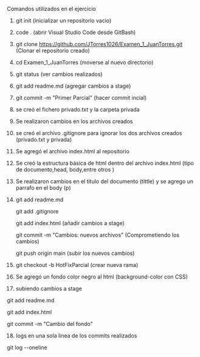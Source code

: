 Comandos utilizados en el ejercicio

1. git init (inicializar un repositorio vacio)

2. code . (abrir Visual Studio Code desde GitBash)

3. git clone https://github.com/JTorres1026/Examen_1_JuanTorres.git (Clonar el repositorio creado)

4. cd Examen_1_JuanTorres (moverse al nuevo directorio)

5. git status (ver cambios realizados)

6. git add readme.md (agregar cambios a stage)

7. git commit -m "Primer Parcial" (hacer commit incial)

8. se creó el fichero privado.txt y la carpeta privada

9. Se realizaron cambios en los archivos creados

10. se creó el archivo .gitignore para ignorar los dos archivos creados (privado.txt y privada)

11. Se agregó el archivo index.html al repositorio

12. Se creó la estructura básica de html dentro del archivo index.html (tipo de documento,head, body,entre otros )

13. Se realizaron cambios en el titulo del documento (tittle) y se agrego un parrafo en el body (p)

14. git add readme.md 

    git add .gitignore

    git add index.html  (añadir cambios a stage)

    git commit -m "Cambios: nuevos archivos"  (Comprometiendo los cambios)

    git push origin main  (subir los nuevos cambios)


15.  git checkout -b HotFixParcial (crear nueva rama)

16. Se agregó un fondo color negro al html (background-color con CSS)

17. subiendo cambios a stage

git add readme.md 

git add index.html

git commit -m "Cambio del fondo"

18. logs en una sola linea de los commits realizados 

git log --oneline